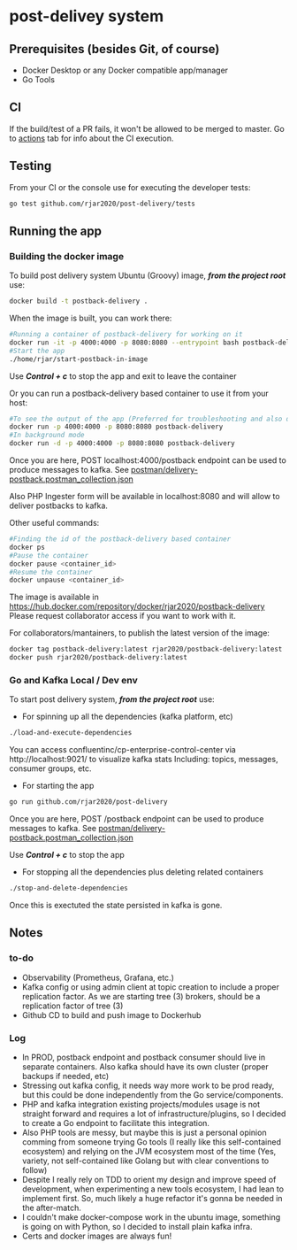 # post-delivey system

## Prerequisites (besides Git, of course)
- Docker Desktop or any Docker compatible app/manager
- Go Tools

## CI
If the build/test of a PR fails, it won't be allowed to be merged to master. Go to [actions] tab for info about the CI execution.

## Testing
From your CI or the console use for executing the developer tests:

```bash
go test github.com/rjar2020/post-delivery/tests
```

## Running the app

### Building the docker image
To build post delivery system Ubuntu (Groovy) image, ***from the project root*** use:

```bash
docker build -t postback-delivery .
```

When the image is built, you can work there:

```bash
#Running a container of postback-delivery for working on it
docker run -it -p 4000:4000 -p 8080:8080 --entrypoint bash postback-delivery
#Start the app
./home/rjar/start-postback-in-image
```
Use ***Control + c*** to stop the app and exit to leave the container

Or you can run a postback-delivery based container to use it from your host:

```bash
#To see the output of the app (Preferred for troubleshooting and also demo)
docker run -p 4000:4000 -p 8080:8080 postback-delivery
#In background mode
docker run -d -p 4000:4000 -p 8080:8080 postback-delivery
```

Once you are here, POST localhost:4000/postback endpoint can be used to produce messages to kafka. See [postman/delivery-postback.postman_collection.json]

Also PHP Ingester form will be available in localhost:8080 and will allow to deliver postbacks to kafka.

Other useful commands:
```bash
#Finding the id of the postback-delivery based container 
docker ps
#Pause the container
docker pause <container_id>
#Resume the container
docker unpause <container_id>
```

The image is available in https://hub.docker.com/repository/docker/rjar2020/postback-delivery
Please request collaborator access if you want to work with it.

For collaborators/mantainers, to publish the latest version of the image:
```bash
docker tag postback-delivery:latest rjar2020/postback-delivery:latest
docker push rjar2020/postback-delivery:latest
```

### Go and Kafka Local / Dev env
To start post delivery system, ***from the project root*** use:

- For spinning up all the dependencies (kafka platform, etc)
```bash
./load-and-execute-dependencies
```
You can access confluentinc/cp-enterprise-control-center via http://localhost:9021/ to visualize kafka stats
Including: topics, messages, consumer groups, etc.

- For starting the app
```bash
go run github.com/rjar2020/post-delivery
```
Once you are here, POST /postback endpoint can be used to produce messages to kafka. See [postman/delivery-postback.postman_collection.json]

Use ***Control + c*** to stop the app

- For stopping all the dependencies plus deleting related containers 
```bash
./stop-and-delete-dependencies
```
Once this is exectuted the state persisted in kafka is gone.

## Notes

### to-do
- Observability (Prometheus, Grafana, etc.)
- Kafka config or using admin client at topic creation to include a proper replication factor. As we are starting tree (3) brokers, should be a replication factor of tree (3)
- Github CD to build and push image to Dockerhub

### Log
- In PROD, postback endpoint and postback consumer should live in separate containers. Also kafka should have its own cluster (proper backups if needed, etc)
- Stressing out kafka config, it needs way more work to be prod ready, but this could be done independently from the Go service/components.
- PHP and kafka integration existing projects/modules usage is not straight forward and requires a lot of infrastructure/plugins, so I decided to create a Go endpoint to facilitate this integration.
- Also PHP tools are messy, but maybe this is just a personal opinion comming from someone trying Go tools (I really like this self-contained ecosystem) and relying on the JVM ecosystem most of the time (Yes, variety, not self-contained like Golang but with clear conventions to follow)
- Despite I really rely on TDD to orient my design and improve speed of development, when experimenting a new tools ecosystem, I had lean to implement first. So, much likely a huge refactor it's gonna be needed in the after-match.
- I couldn't make docker-compose work in the ubuntu image, something is going on with Python, so I decided to install plain kafka infra.
- Certs and docker images are always fun!

[postman/delivery-postback.postman_collection.json]: https://github.com/rjar2020/post-delivery/blob/master/postman/delivery-postback.postman_collection.json
[actions]: https://github.com/rjar2020/post-delivery/actions
